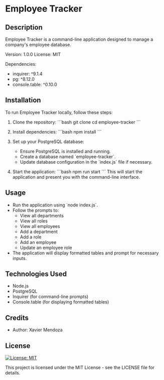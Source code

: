 
# Employee Tracker

## Description
Employee Tracker is a command-line application designed to manage a company's employee database.

 Version: 1.0.0
 License: MIT

 Dependencies:
   - inquirer: ^9.1.4
   - pg: ^8.12.0
   - console.table: ^0.10.0

## Installation
To run Employee Tracker locally, follow these steps:
 
1. Clone the repository:
    \`\`\`bash
    git clone <repository-url>
    cd employee-tracker
    \`\`\`
 
2. Install dependencies:
    \`\`\`bash
    npm install
    \`\`\`
 
3. Set up your PostgreSQL database:
    - Ensure PostgreSQL is installed and running.
    - Create a database named \`employee-tracker\`.
    - Update database configuration in the \`index.js\` file if necessary.
 
4. Start the application:
    \`\`\`bash
    npm run start
    \`\`\`
    This will start the application and present you with the command-line interface.
 
## Usage
- Run the application using \`node index.js\`.
- Follow the prompts to:
  - View all departments
  - View all roles
  - View all employees
  - Add a department
  - Add a role
  - Add an employee
  - Update an employee role
- The application will display formatted tables and prompt for necessary inputs.

## Technologies Used
- Node.js
- PostgreSQL
- Inquirer (for command-line prompts)
- Console.table (for displaying formatted tables)

## Credits
- Author: Xavier Mendoza

## License
[![License: MIT](https://img.shields.io/badge/License-MIT-yellow.svg)](https://opensource.org/licenses/MIT)

This project is licensed under the MIT License - see the LICENSE file for details.

